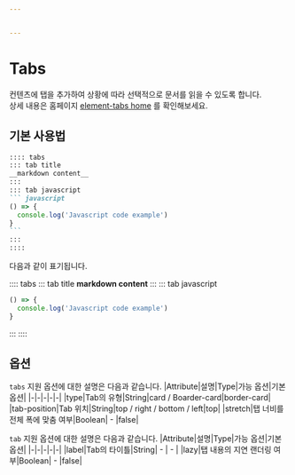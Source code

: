 ```yaml
---


---
```


# Tabs

컨텐츠에 탭을 추가하여 상황에 따라 선택적으로 문서를 읽을 수 있도록 합니다.  
상세 내용은 홈페이지 [element-tabs home](https://superbiger.github.io/vuepress-plugin-tabs) 를 확인해보세요.

## 기본 사용법
~~~md
:::: tabs
::: tab title
__markdown content__
:::
::: tab javascript
``` javascript
() => {
  console.log('Javascript code example')
}
```
:::
::::
~~~
다음과 같이 표기됩니다.

:::: tabs
::: tab title
**markdown content**
:::
::: tab javascript
``` javascript
() => {
  console.log('Javascript code example')
}
```
:::
::::

## 옵션
`tabs` 지원 옵션에 대한 설명은 다음과 같습니다.
|Attribute|설명|Type|가능 옵션|기본 옵션|
|-|-|-|-|-|
|type|Tab의 유형|String|card / Boarder-card|border-card|
|tab-position|Tab 위치|String|top / right / bottom / left|top|
|stretch|탭 너비를 전체 폭에 맞춤 여부|Boolean| - |false|

`tab` 지원 옵션에 대한 설명은 다음과 같습니다.
|Attribute|설명|Type|가능 옵션|기본 옵션|
|-|-|-|-|-|
|label|Tab의 타이틀|String| - | - |
|lazy|탭 내용의 지연 랜더링 여부|Boolean| - |false|
